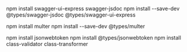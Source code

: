 <!-- swagger -->

npm install swagger-ui-express swagger-jsdoc
npm install --save-dev @types/swagger-jsdoc @types/swagger-ui-express

npm install multer
npm install --save-dev @types/multer

npm install jsonwebtoken
npm install @types/jsonwebtoken
npm install class-validator class-transformer
